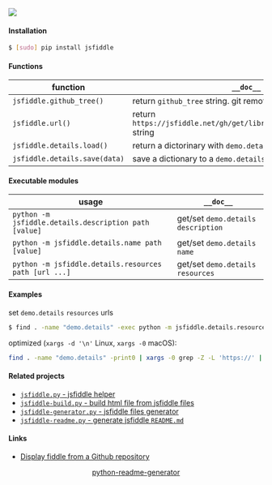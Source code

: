 <!--
https://pypi.org/project/readme-generator/
https://pypi.org/project/python-readme-generator/
-->

[![](https://img.shields.io/pypi/pyversions/jsfiddle.svg?longCache=True)](https://pypi.org/project/jsfiddle/)

#### Installation
```bash
$ [sudo] pip install jsfiddle
```

#### Functions
function|`__doc__`
-|-
`jsfiddle.github_tree()` |return `github_tree` string. git remote required
`jsfiddle.url()` |return `https://jsfiddle.net/gh/get/library/pure/{github_tree}/` string
`jsfiddle.details.load()` |return a dictorinary with `demo.details` data
`jsfiddle.details.save(data)` |save a dictionary to a `demo.details` file

#### Executable modules
usage|`__doc__`
-|-
`python -m jsfiddle.details.description path [value]` |get/set `demo.details` `description`
`python -m jsfiddle.details.name path [value]` |get/set `demo.details` `name`
`python -m jsfiddle.details.resources path [url ...]` |get/set `demo.details` `resources`

#### Examples
set `demo.details` `resources` urls
```bash
$ find . -name "demo.details" -exec python -m jsfiddle.details.resources {} https://stackpath.bootstrapcdn.com/bootstrap/4.3.1/css/bootstrap.min.css https://code.jquery.com/jquery-3.3.1.slim.min.js \;
```

optimized (`xargs -d '\n'` Linux, `xargs -0` macOS):
```bash
find . -name "demo.details" -print0 | xargs -0 grep -Z -L 'https://' | xargs -0 -L1 -I{} python -m jsfiddle.details.resources {} https://stackpath.bootstrapcdn.com/bootstrap/4.3.1/css/bootstrap.min.css https://code.jquery.com/jquery-3.3.1.slim.min.js \;
```

#### Related projects
+   [`jsfiddle.py` - jsfiddle helper](https://pypi.org/project/jsfiddle/)
+   [`jsfiddle-build.py` - build html file from jsfiddle files](https://pypi.org/project/jsfiddle-build/)
+   [`jsfiddle-generator.py` - jsfiddle files generator](https://pypi.org/project/jsfiddle-generator/)
+   [`jsfiddle-readme.py` - generate jsfiddle `README.md`](https://pypi.org/project/jsfiddle-readme/)

#### Links
+   [Display fiddle from a Github repository](https://docs.jsfiddle.net/github-integration/untitled-1)

<p align="center">
    <a href="https://pypi.org/project/python-readme-generator/">python-readme-generator</a>
</p>